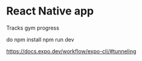 
# React Native app

Tracks gym progress

do npm install
npm run dev



https://docs.expo.dev/workflow/expo-cli/#tunneling